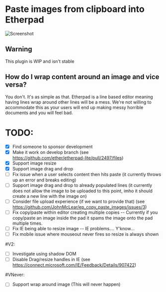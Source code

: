 # Paste images from clipboard into Etherpad
![Screenshot](http://i.imgur.com/emZqtwG.png)

## Warning
This plugin is WIP and isn't stable 

## How do I wrap content around an image and vice versa?
You don't.  It's as simple as that.  Etherpad is a line based editor meaning having lines wrap around other lines will be a mess.  We're not willing to accommodate this as your users will end up making messy horrible documents and you will feel bad.

# TODO:
 - [x] Find someone to sponsor development
 - [x] Make it work on develop branch (see https://github.com/ether/etherpad-lite/pull/2497/files)
 - [x] Support image resize
 - [x] Support image drag and drop
 - [ ] Fix issue when a user selects content then hits paste (it currently throws up an error and breaks editing)
 - [ ] Support image drag and drop to already populated lines (it currently does not allow the image to be uploaded to this point, imho it should create a new line with the image on)
 - [ ] Consider file upload experience (if we want to provide that) (see https://github.com/JohnMcLear/ep_copy_paste_images/issues/3)
 - [ ] Fix copy/paste within editor creating multiple copies -- Currently if you copy/paste an image inside the pad it spams the image onto the pad multiple times.
 - [ ] Fix IE being able to resize image -- IE problems....  Y'know...
 - [ ] Fix mobile issue where mouseout never fires so resize is always shown

#V2:
 - [ ] Investigate using shadow DOM
 - [ ] Disable Drag/resize handles in IE (see https://connect.microsoft.com/IE/Feedback/Details/907422)

#VNever:
 - [ ] Support wrap around image (This will never happen)

